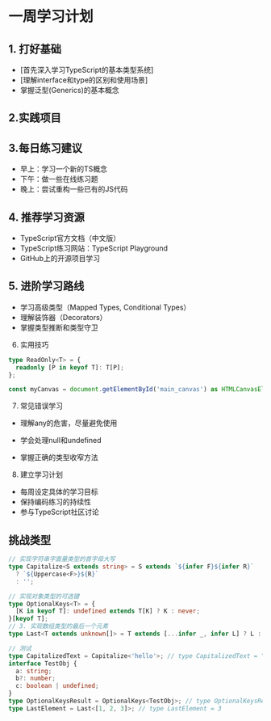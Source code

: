 # 一周学习计划

## 1. 打好基础

- [首先深入学习TypeScript的基本类型系统]
- [理解interface和type的区别和使用场景]
- 掌握泛型(Generics)的基本概念

## 2.实践项目

## 3.每日练习建议

- 早上：学习一个新的TS概念
- 下午：做一些在线练习题
- 晚上：尝试重构一些已有的JS代码

## 4. 推荐学习资源

- TypeScript官方文档（中文版）
- TypeScript练习网站：TypeScript Playground
- GitHub上的开源项目学习

## 5. 进阶学习路线

- 学习高级类型（Mapped Types, Conditional Types）
- 理解装饰器（Decorators）
- 掌握类型推断和类型守卫

6. 实用技巧

```ts
type ReadOnly<T> = {
  readonly [P in keyof T]: T[P];
};

const myCanvas = document.getElementById('main_canvas') as HTMLCanvasElement;
```

7. 常见错误学习

- 理解any的危害，尽量避免使用
- 学会处理null和undefined

- 掌握正确的类型收窄方法

8. 建立学习计划

- 每周设定具体的学习目标
- 保持编码练习的持续性
- 参与TypeScript社区讨论

## 挑战类型

```ts
// 实现字符串字面量类型的首字母大写
type Capitalize<S extends string> = S extends `${infer F}${infer R}`
  ? `${Uppercase<F>}${R}`
  : '';

// 实现对象类型的可选键
type OptionalKeys<T> = {
  [K in keyof T]: undefined extends T[K] ? K : never;
}[keyof T];
// 3. 实现数组类型的最后一个元素
type Last<T extends unknown[]> = T extends [...infer _, infer L] ? L : never;

// 测试
type CapitalizedText = Capitalize<'hello'>; // type CapitalizedText = "Hello"
interface TestObj {
  a: string;
  b?: number;
  c: boolean | undefined;
}
type OptionalKeysResult = OptionalKeys<TestObj>; // type OptionalKeysResult = "b" | "c"
type LastElement = Last<[1, 2, 3]>; // type LastElement = 3
```
